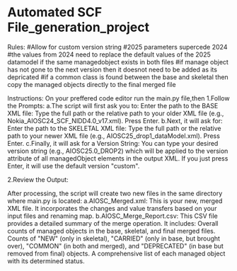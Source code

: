 # Automated SCF File_generation_project

Rules:
#Allow for custom version string
#2025 parameters supercede 2024
#the values from 2024 need to replace the default values of the 2025 datamodel if the same managedobject exists in both files
#if manage object has not gone to the next version then it doesnot need to be added as its depricated
#if a common class is found between the base and skeletal then copy the managed objects directly to the final merged file

Instructions:
On your preffered code editor run the main.py file,then
1.Follow the Prompts:
a.The script will first ask you to:
Enter the path to the BASE XML file: Type the full path or the relative path to your older XML file (e.g., Nokia_AIOSC24_SCF_NIDD4.0_v17.xml). Press Enter.
b.Next, it will ask for:
Enter the path to the SKELETAL XML file: Type the full path or the relative path to your newer XML file (e.g., AIOSC25_drop1_dataModel.xml). Press Enter.
c.Finally, it will ask for a Version String:
You can type your desired version string (e.g., AIOSC25.0_DROP2) which will be applied to the version attribute of all managedObject elements in the output XML.
If you just press Enter, it will use the default version "custom".

2.Review the Output:

After processing, the script will create two new files in the same directory where main.py is located:
a.AIOSC_Merged.xml: This is your new, merged XML file. It incorporates the changes and value transfers based on your input files and renaming map.
b.AIOSC_Merge_Report.csv: This CSV file provides a detailed summary of the merge operation. It includes:
Overall counts of managed objects in the base, skeletal, and final merged files.
Counts of "NEW" (only in skeletal), "CARRIED" (only in base, but brought over), "COMMON" (in both and merged), and "DEPRECATED" (in base but removed from final) objects.
A comprehensive list of each managed object with its determined status.

